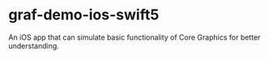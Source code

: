 # graf-demo-ios-swift5

An iOS app that can simulate basic functionality of Core Graphics for better understanding.
